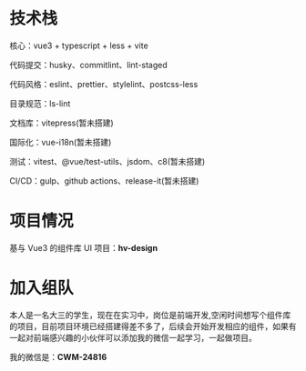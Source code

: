 # 技术栈

核心：vue3 + typescript + less + vite

代码提交：husky、commitlint、lint-staged

代码风格：eslint、prettier、stylelint、postcss-less

目录规范：ls-lint

文档库：vitepress(暂未搭建)

国际化：vue-i18n(暂未搭建)

测试：vitest、@vue/test-utils、jsdom、c8(暂未搭建)

CI/CD：gulp、github actions、release-it(暂未搭建)

# 项目情况

基与 Vue3 的组件库 UI 项目：**hv-design**

# 加入组队

本人是一名大三的学生，现在在实习中，岗位是前端开发,空闲时间想写个组件库的项目，目前项目环境已经搭建得差不多了，后续会开始开发相应的组件，如果有一起对前端感兴趣的小伙伴可以添加我的微信一起学习，一起做项目。

我的微信是：**CWM-24816**
